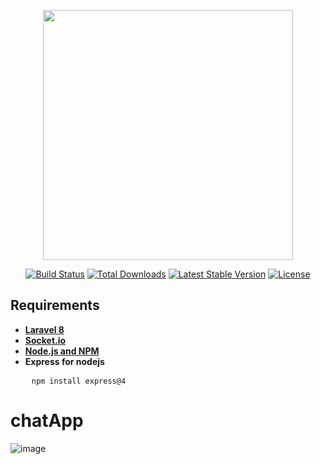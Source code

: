 <p align="center"><a href="https://laravel.com" target="_blank"><img src="https://raw.githubusercontent.com/laravel/art/master/logo-lockup/5%20SVG/2%20CMYK/1%20Full%20Color/laravel-logolockup-cmyk-red.svg" width="400"></a></p>

<p align="center">
<a href="https://travis-ci.org/laravel/framework"><img src="https://travis-ci.org/laravel/framework.svg" alt="Build Status"></a>
<a href="https://packagist.org/packages/laravel/framework"><img src="https://img.shields.io/packagist/dt/laravel/framework" alt="Total Downloads"></a>
<a href="https://packagist.org/packages/laravel/framework"><img src="https://img.shields.io/packagist/v/laravel/framework" alt="Latest Stable Version"></a>
<a href="https://packagist.org/packages/laravel/framework"><img src="https://img.shields.io/packagist/l/laravel/framework" alt="License"></a>
</p>


## Requirements
- **[Laravel 8](https://laravel.com/docs/8.x)**
- **[Socket.io](https://socket.io/docs/v4)**
- **[Node.js and NPM](https://nodejs.org/en/download/)**
- **Express for nodejs**
<pre>
    <code>npm install express@4</code>
</pre>
# chatApp


![image](https://user-images.githubusercontent.com/51303885/170400891-453b5e2a-3a19-4ab7-840b-4ac34bad1960.png)
